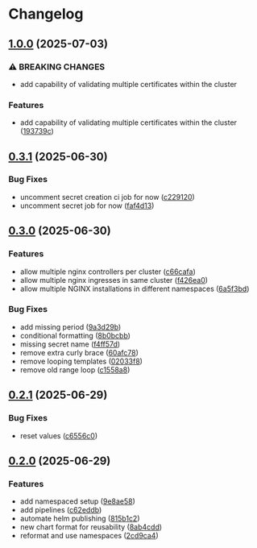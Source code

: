 # Changelog

## [1.0.0](https://github.com/Plant-Coach/nginx-ingress-maintainer/compare/v0.3.1...v1.0.0) (2025-07-03)


### ⚠ BREAKING CHANGES

* add capability of validating multiple certificates within the cluster

### Features

* add capability of validating multiple certificates within the cluster ([193739c](https://github.com/Plant-Coach/nginx-ingress-maintainer/commit/193739c3d1ac61a7466bad46cc6adc2ffe1f4a84))

## [0.3.1](https://github.com/Plant-Coach/nginx-ingress-maintainer/compare/v0.3.0...v0.3.1) (2025-06-30)


### Bug Fixes

* uncomment secret creation ci job for now ([c229120](https://github.com/Plant-Coach/nginx-ingress-maintainer/commit/c22912063181d6b991b9c02e8fac54b9497f4a7b))
* uncomment secret job for now ([faf4d13](https://github.com/Plant-Coach/nginx-ingress-maintainer/commit/faf4d1339cf57c99fb7169d26911fe7669c8e4c6))

## [0.3.0](https://github.com/Plant-Coach/nginx-ingress-maintainer/compare/v0.2.1...v0.3.0) (2025-06-30)


### Features

* allow multiple nginx controllers per cluster ([c66cafa](https://github.com/Plant-Coach/nginx-ingress-maintainer/commit/c66cafad12dd4b026a161ca780617c3c7ea02220))
* allow multiple nginx ingresses in same cluster ([f426ea0](https://github.com/Plant-Coach/nginx-ingress-maintainer/commit/f426ea0fb8a8d1b59d68e618a60932a874b6ac94))
* allow multiple NGINX installations in different namespaces ([6a5f3bd](https://github.com/Plant-Coach/nginx-ingress-maintainer/commit/6a5f3bdf362b39f6d42025da9d977f24eb353e79))


### Bug Fixes

* add missing period ([9a3d29b](https://github.com/Plant-Coach/nginx-ingress-maintainer/commit/9a3d29ba3d4b8289f488deae1f9fe1a34e1c59f3))
* conditional formatting ([8b0bcbb](https://github.com/Plant-Coach/nginx-ingress-maintainer/commit/8b0bcbb8a801c8635dd93ba73b24f2179eac402c))
* missing secret name ([f4ff57d](https://github.com/Plant-Coach/nginx-ingress-maintainer/commit/f4ff57db9fd792c3f9af002ffd6ea320a45d8131))
* remove extra curly brace ([60afc78](https://github.com/Plant-Coach/nginx-ingress-maintainer/commit/60afc78c91e1d962f13e77f661f470a7928ec9bc))
* remove looping templates ([02033f8](https://github.com/Plant-Coach/nginx-ingress-maintainer/commit/02033f8de9c3884068a55f023ad212ac5ada4b3e))
* remove old range loop ([c1558a8](https://github.com/Plant-Coach/nginx-ingress-maintainer/commit/c1558a86ce0421d7dcb897a8fafd2e4dc84a55bd))

## [0.2.1](https://github.com/Plant-Coach/nginx-ingress-maintainer/compare/v0.2.0...v0.2.1) (2025-06-29)


### Bug Fixes

* reset values ([c6556c0](https://github.com/Plant-Coach/nginx-ingress-maintainer/commit/c6556c0610ba1c97785e6412f45ee9dd4a34009f))

## [0.2.0](https://github.com/Plant-Coach/nginx-ingress-maintainer/compare/v0.1.0...v0.2.0) (2025-06-29)


### Features

* add namespaced setup ([9e8ae58](https://github.com/Plant-Coach/nginx-ingress-maintainer/commit/9e8ae5832c68dfd05ca325bd9833d7bb12bfeac8))
* add pipelines ([c62eddb](https://github.com/Plant-Coach/nginx-ingress-maintainer/commit/c62eddb23c88d48cfde44efdc21d9b39d5829009))
* automate helm publishing ([815b1c2](https://github.com/Plant-Coach/nginx-ingress-maintainer/commit/815b1c218555b89858a73dcda4899b306fccc95a))
* new chart format for reusability ([8ab4cdd](https://github.com/Plant-Coach/nginx-ingress-maintainer/commit/8ab4cddb109d914d83428758b42a9325941f1dd6))
* reformat and use namespaces ([2cd9ca4](https://github.com/Plant-Coach/nginx-ingress-maintainer/commit/2cd9ca4021733584fca749d417e17ef41243115e))

